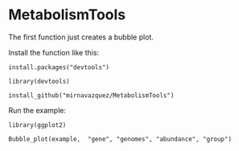 # MetabolismTools

The first function just creates a bubble plot.

Install the function like this:

``install.packages("devtools")``

``library(devtools)``

``install_github("mirnavazquez/MetabolismTools")``
  
Run the example:

``library(ggplot2)``

``Bubble_plot(example,  "gene", "genomes", "abundance", "group")``


  
